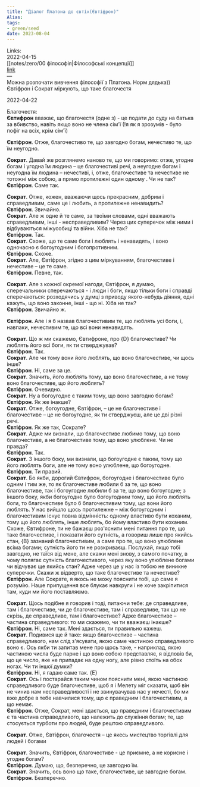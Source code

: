 ```yaml
---
title: "Діалог Платона до євтіх(Євтіфрон)"
Alias: 
tags:
- green/seed
date: 2023-08-04
---
```

Links:  
2022-04-15  
[[notes/zero/00 філософія|Філософські концепції]]  
[link](https://classics.nsu.ru/bibliotheca/plato01/evtif.htm#s19)  
—  
Можна розпочати вивчення філософії з Платона. Норм дядька))  
Євтіфрон і Сократ міркують, що таке благочестя

2022-04-22

Благочестя:  
**Євтифрон** вважає, що благочестя (одне з) - це подати до суду на батька за вбивство, навіть якщо воно не члена сім'ї (!я як я зрозумів - було пофіг на всіх, крім сім'ї)

**Євтіфрон**. Отже, благочестиво те, що завгодно богам, нечестиво те, що їм неугодно.

**Сократ**. Давай же розглянемо наново те, що ми говоримо: отже, угодне богам і угодна їм людина – це благочестиві речі, а неугодне богам і неугодна їм людина – нечестиві, і, отже, благочестиве та нечестиве не тотожні між собою, а прямо протилежні один одному . Чи не так?  
**Євтіфрон**. Саме так.

**Сократ**. Отже, кожен, вважаючи щось прекрасним, добрим і справедливим, саме це і любить, а протилежне ненавидить?  
**Євтіфрон**. Звичайно.  
**Сократ**. Але ж одне й те саме, за твоїми словами, одні вважають справедливим, інші - несправедливим? Через цих суперечок між ними і відбуваються міжусобиці та війни. Хіба не так?  
**Євтіфрон**. Так.  
**Сократ**. Схоже, що те саме боги і люблять і ненавидять, і воно одночасно є богоугодним і богопротивним.  
**Євтіфрон**. Схоже.  
**Сократ**. Але, Євтіфрон, згідно з цим міркуванням, благочестиве і нечестиве – це те саме.  
**Євтіфрон**. Певне, так.

**Сократ**. Але з кожної окремої нагоди, Євтіфрон, я думаю, сперечальники сперечаються - і люди і боги, якщо тільки боги і справді сперечаються: розходячись у думці з приводу якого-небудь діяння, одні кажуть, що воно законне, інші - що ні. Хіба не так?  
**Євтіфрон**. Звичайно ж.

**Євтіфрон**. Але і я б назвав благочестивим те, що люблять усі боги, і, навпаки, нечестивим те, що всі вони ненавидять.

**Сократ**. Що ж ми скажемо, Євтифроне, про {D} благочестиве? Чи люблять його всі боги, як ти стверджував?  
**Євтіфрон**. Так.  
**Сократ**. Але чи тому вони його люблять, що воно благочестиве, чи щось інше?  
**Євтіфрон**. Ні, саме за це.  
**Сократ**. Значить, його люблять тому, що воно благочестиве, а не тому воно благочестиве, що його люблять?  
**Євтіфрон**. Очевидно.  
**Сократ**. Ну а богоугодне є таким тому, що воно завгодно богам?  
**Євтіфрон**. Як же інакше?  
**Сократ**. Отже, богоугодне, Євтіфрон, – це не благочестиве і благочестиве – це не богоугодне, як ти стверджуєш, але це дві різні речі.  
**Євтіфрон**. Як же так, Сократе?  
**Сократ**. Адже ми визнали, що благочестиве любимо тому, що воно благочестиве, а не благочестиве тому, що воно улюблене. Чи не правда?  
**Євтіфрон**. Так.  
**Сократ**. З іншого боку, ми визнали, що богоугодне є таким, тому що його люблять боги, але не тому воно улюблене, що богоугодне.  
**Євтіфрон**. Ти правий.  
**Сократ**. Бо якби, дорогий Євтифрон, богоугодне і благочестиве було одним і тим же, то як благочестиве любили б за те, що воно благочестиве, так і богоугодне любили б за те, що воно богоугодне; з іншого боку, якби богоугодне було богоугодним тому, що його люблять боги, то благочестиве було б благочестивим тому, що вони його люблять. У нас вийшло щось протилежне – між богоугодним і благочестивим існує повна відмінність: одному властиво бути коханим, тому що його люблять, інше люблять, бо йому властиво бути коханим. Схоже, Євтифроне, ти не бажаєш роз'яснити мені питання про те, що таке благочестиве, і показати його сутність, а говориш лише про якийсь стан, {B} зазнаний благочестивим, а саме про те, що воно улюблене всіма богами; сутність його ти не розкриваєш. Послухай, якщо тобі завгодно, не таїся від мене, але скажи мені знову, з самого початку, в чому полягає сутність благочестивого, через яку воно улюблене богами чи відчуває ще якийсь стан? Адже через це у нас із тобою не виникне суперечки. Скажи ж відверто, що таке благочестиве та нечестиве?  
**Євтіфрон**. Але Сократе, я якось не можу пояснити тобі, що саме я розумію. Наше припущення все блукає навкруги і не хоче закріпитися там, куди ми його поставляємо.

**Сократ**. Щось подібне я говорив і тоді, питаючи тебе: де справедливе, там і благочестиве, чи де благочестиве, там і справедливе, так що не скрізь, де справедливе, там і благочестиве? Адже благочестиве – частина справедливого: то ми скажемо, чи ти вважаєш інакше?  
**Євтіфрон**. Ні, саме так. Мені здається, ти правильно кажеш.  
**Сократ**. Подивися ще й таке: якщо благочестиве – частина справедливого, нам слід з'ясувати, якою саме частиною справедливого воно є. Ось якби ти запитав мене про щось таке, - наприклад, якою частиною числа буде парне і що воно собою представляє, я відповів би, що це число, яке не припадає на одну ногу, але рівно стоїть на обох ногах. Чи ти іншої думки?  
**Євтіфрон**. Ні, я гадаю саме так. {E}  
**Сократ**. Ось і постарайся таким чином пояснити мені, якою частиною справедливого буде благочестиве, щоб я і Мелету міг сказати, щоб він не чинив нам несправедливості і не звинувачував нас у нечесті, бо ми вже добре в тебе навчилися тому, що є праведним і благочестивим, а що немає.  
**Євтіфрон**. Отже, Сократ, мені здається, що праведним і благочестивим є та частина справедливого, що належить до служіння богам; те, що стосується турботи про людей, буде рештою справедливого.

**Сократ**. Отже, Євтіфрон, благочестя – це якесь мистецтво торгівлі для людей і богами

**Сократ**. Значить, Євтіфрон, благочестиве - це приємне, а не корисне і угодне богам?  
**Євтіфрон**. Думаю, що, безперечно, це завгодно їм.  
**Сократ**. Значить, ось воно що таке, благочестиве, це завгодне богам.  
**Євтіфрон**. Безперечно.


